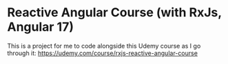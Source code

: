 # Reactive Angular Course (with RxJs, Angular 17)

This is a project for me to code alongside this Udemy course as I go through it: https://udemy.com/course/rxjs-reactive-angular-course
